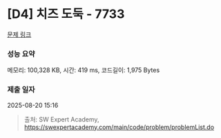# [D4] 치즈 도둑 - 7733 

[문제 링크](https://swexpertacademy.com/main/code/problem/problemDetail.do?contestProbId=AWrDOdQqRCUDFARG) 

### 성능 요약

메모리: 100,328 KB, 시간: 419 ms, 코드길이: 1,975 Bytes

### 제출 일자

2025-08-20 15:16



> 출처: SW Expert Academy, https://swexpertacademy.com/main/code/problem/problemList.do